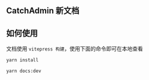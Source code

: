 ## CatchAdmin 新文档

## 如何使用

文档使用 `vitepress 构建`，使用下面的命令即可在本地查看

```sh
yarn install

yarn docs:dev
```
